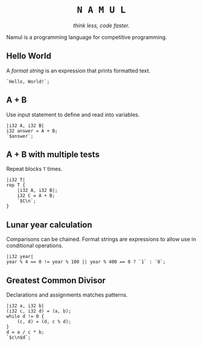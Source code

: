 <div align="center">
    <h1><code>N A M U L</code></h1>
    <p><i>think less, code faster.</i></p>
</div>

Namul is a programming language for competitive programming.

## Hello World

A *format string* is an expression that prints formatted text. 
```namul
`Hello, World!`;
```

## A + B

Use input statement to define and read into variables.
```namul
|i32 A, i32 B|
i32 answer = A + B;
`$answer`;
```

## A + B with multiple tests

Repeat blocks `T` times.
```namul
|i32 T|
rep T {
    |i32 A, i32 B|;
    i32 C = A + B;
    `$C\n`;
}
```

## Lunar year calculation

Comparisons can be chained. Format strings are expressions to allow use in conditional operations.
```namul
|i32 year|
year % 4 == 0 != year % 100 || year % 400 == 0 ? `1` : `0`;
```

## Greatest Common Divisor

Declarations and assignments matches patterns.
```namul
|i32 a, i32 b|
(i32 c, i32 d) = (a, b);
while d != 0 {
    (c, d) = (d, c % d);
}
d = a / c * b;
`$c\n$d`;
```
